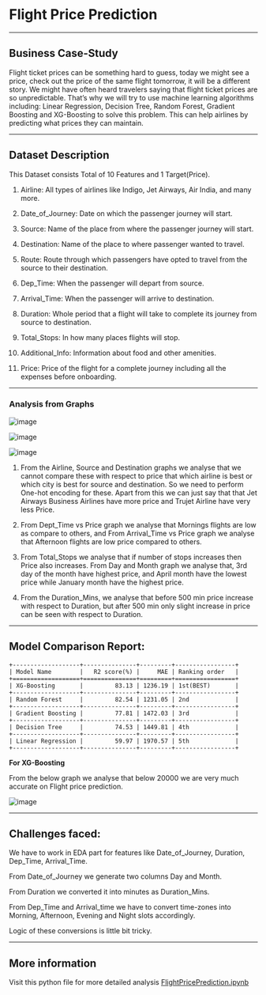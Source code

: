 # **Flight Price Prediction**
-----------------------------

## **Business Case-Study**

Flight ticket prices can be something hard to guess, today we might see a price, check out the price of the same flight tomorrow, it will be a different story. We might have often heard travelers saying that flight ticket prices are so unpredictable. That’s why we will try to use machine learning algorithms including: Linear Regression, Decision Tree, Random Forest, Gradient Boosting and XG-Boosting to solve this problem. This can help airlines by predicting what prices they can maintain.

-------------
## **Dataset Description**

This Dataset consists Total of 10 Features and 1 Target(Price).

1) Airline: All types of airlines like Indigo, Jet Airways, Air India, and many more.

2) Date_of_Journey: Date on which the passenger journey will start.

3) Source: Name of the place from where the passenger journey will start.

4) Destination: Name of the place to where passenger wanted to travel.

5) Route: Route through which passengers have opted to travel from the source
to their destination.

6) Dep_Time: When the passenger will depart from source.

7) Arrival_Time: When the passenger will arrive to destination.

8) Duration: Whole period that a flight will take to complete its
journey from source to destination.

9) Total_Stops: In how many places flights will stop.

10) Additional_Info: Information about food and other amenities.

11) Price: Price of the flight for a complete journey including all the expenses
before onboarding.

---------

### **Analysis from Graphs**

![image](https://github.com/anjanikmr39/Flight-Price-Prediction/assets/67219753/689bba65-829e-49e7-876e-8d0b77c9825f)

![image](https://github.com/anjanikmr39/Flight-Price-Prediction/assets/67219753/2c432bd8-460e-4350-ab7d-b0af18136c53)

![image](https://github.com/anjanikmr39/Flight-Price-Prediction/assets/67219753/30bda133-d109-4b3e-b000-822c7c00e73c)

1) From the Airline, Source and Destination graphs we analyse that we cannot compare these with respect to price that which airline is best or which city is best for source and destination. So we need to perform One-hot encoding for these. Apart from this we can just say that that Jet Airways Business Airlines have more price and Trujet Airline have very less Price.

2) From Dept_Time vs Price graph we analyse that Mornings flights are low as compare to others, and From Arrival_Time vs Price graph we analyse that Afternoon flights are low price compared to others.

3) From Total_Stops we analyse that if number of stops increases then Price also increases. From Day and Month graph we analyse that, 3rd day of the month have highest price, and April month have the lowest price while January month have the highest price.

4) From the Duration_Mins, we analyse that before 500 min price increase with respect to Duration, but after 500 min only slight increase in price can be seen with respect to Duration.

-------
## **Model Comparison Report**:

```
+-------------------+---------------+---------+-----------------+
| Model Name        |   R2 score(%) |     MAE | Ranking order   |
+===================+===============+=========+=================+
| XG-Boosting       |         83.13 | 1236.19 | 1st(BEST)       |
+-------------------+---------------+---------+-----------------+
| Random Forest     |         82.54 | 1231.05 | 2nd             |
+-------------------+---------------+---------+-----------------+
| Gradient Boosting |         77.81 | 1472.03 | 3rd             |
+-------------------+---------------+---------+-----------------+
| Decision Tree     |         74.53 | 1449.81 | 4th             |
+-------------------+---------------+---------+-----------------+
| Linear Regression |         59.97 | 1970.57 | 5th             |
+-------------------+---------------+---------+-----------------+

```


**For XG-Boosting**

From the below graph we analyse that below 20000 we are very much accurate on Flight price prediction.

![image](https://github.com/anjanikmr39/Flight-Price-Prediction/assets/67219753/2be53ff0-2efe-4712-82af-487f37e5f6fb)

--------
## **Challenges faced**:

We have to work in EDA part for features like Date_of_Journey, Duration, Dep_Time, Arrival_Time.

From Date_of_Journey we generate two columns Day and Month.

From Duration we converted it into minutes as Duration_Mins.

From Dep_Time and Arrival_time we have to convert time-zones into Morning,
Afternoon, Evening and Night slots accordingly.

Logic of these conversions is little bit tricky.

---------------
## **More information**
Visit this python file for more detailed analysis [FlightPricePrediction.ipynb](https://github.com/anjanikmr39/Flight-Price-Prediction/blob/master/FlightPricePrediction.ipynb)
